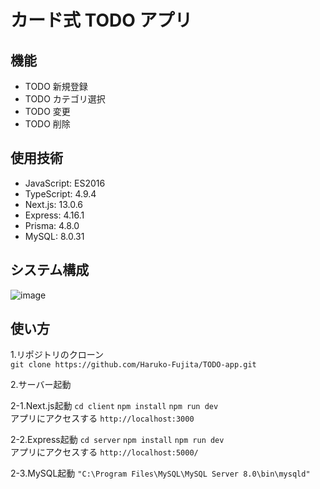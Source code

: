 # カード式 TODO アプリ
<!-- "hoge"が何かを簡潔に紹介する -->

<!-- DEMO
"hoge"の魅力が直感的に伝わる画像を張る -->

<!-- Features
"hoge"のセールスポイントや差別化などを説明する -->

## 機能
- TODO 新規登録
- TODO カテゴリ選択
- TODO 変更
- TODO 削除
  
## 使用技術
- JavaScript: ES2016
- TypeScript: 4.9.4
- Next.js: 13.0.6
- Express: 4.16.1
- Prisma: 4.8.0
- MySQL: 8.0.31
  
## システム構成
![image](https://user-images.githubusercontent.com/94355319/221757777-90900dca-5d9e-4a13-8021-b0695dd4aa78.png)

<!-- Usage
DEMO の実行方法など、"hoge"の基本的な使い方を説明する -->
  
## 使い方
1.リポジトリのクローン  
```git clone https://github.com/Haruko-Fujita/TODO-app.git```  
  
2.サーバー起動
  
2-1.Next.js起動  ```cd client``` ```npm install``` ```npm run dev```    
アプリにアクセスする  ```http://localhost:3000```  
  
2-2.Express起動  ```cd server``` ```npm install``` ```npm run dev```  
アプリにアクセスする ```http://localhost:5000/```
  
2-3.MySQL起動
```"C:\Program Files\MySQL\MySQL Server 8.0\bin\mysqld"```  
  
<!-- 3.docker コマンドを入力
```docker-compose run -w /usr/src/app --rm frontend npm install```
```docker-compose up``` -->

<!-- vercelにデプロイする -->
